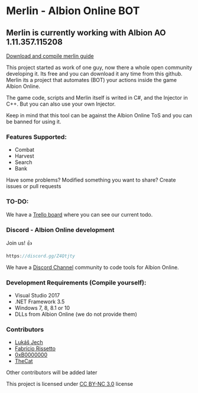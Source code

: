 # Merlin - Albion Online BOT

## Merlin is currently working with Albion AO 1.11.357.115208

[Download and compile merlin guide](https://github.com/Merlin-dev/Merlin_v1/wiki/%5BGUIDE%5D-Download-and-compile-Merlin)

This project started as work of one guy, now there a whole open community developing it. Its free and you can download it any time from this github. Merlin its a project that automates (BOT) your actions inside the game Albion Online.

The game code, scripts and Merlin itself is writed in C#, and the Injector in C++. But you can also use your own Injector.

Keep in mind that this tool can be against the Albion Online ToS and you can be banned for using it.


### Features Supported:
 * Combat
 * Harvest
 * Search
 * Bank
 

Have some problems? Modified something you want to share? Create issues or pull requests

### TO-DO:

We have a [Trello board](https://trello.com/b/eGLVeGbL/merlin) where you can see our current todo.

### Discord - Albion Online development

Join us! :+1:

```javascript
https://discord.gg/Z4Qtjty
```

We have a [Discord Channel](https://discord.gg/Z4Qtjty) community to code tools for Albion Online.



### Development Requirements (Compile yourself):

 * Visual Studio 2017
 * .NET Framework 3.5
 * Windows 7, 8, 8.1 or 10
 * DLLs from Albion Online (we do not provide them)
 
### Contributors
 * [Lukáš Jech](https://github.com/klukule/)
 * [Fabrício Rissetto](https://github.com/fabriciorissetto/)
 * [0xB0000000](https://github.com/0xB0000000/)
 * [TheCat](https://github.com/AlbionBot/)

Other contributors will be added later
 
This project is licensed under [CC BY-NC 3.0](https://creativecommons.org/licenses/by-nc/3.0/legalcode) license
